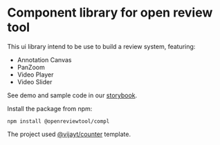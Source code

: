 # Component library for open review tool
This ui library intend to be use to build a review system, featuring:
* Annotation Canvas
* PanZoom
* Video Player
* Video Slider

See demo and sample code in our [storybook](https://openreviewtool.github.io/complib). 

Install the package from npm:

```
npm install @openreviewtool/compl
```

The project used [@vijayt/counter](https://vijayt.com/post/boilerplate-for-publishing-components-with-a-storybook/) template.
